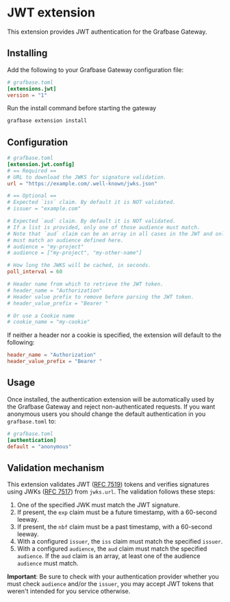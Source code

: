 # JWT extension

This extension provides JWT authentication for the Grafbase Gateway.

## Installing

Add the following to your Grafbase Gateway configuration file:

```toml
# grafbase.toml
[extensions.jwt]
version = "1"
```

Run the install command before starting the gateway

```bash
grafbase extension install
```

## Configuration

```toml
# grafbase.toml
[extension.jwt.config]
# == Required ==
# URL to download the JWKS for signature validation.
url = "https://example.com/.well-known/jwks.json"

# == Optional ==
# Expected `iss` claim. By default it is NOT validated.
# issuer = "example.com"

# Expected `aud` claim. By default it is NOT validated.
# If a list is provided, only one of those audience must match.
# Note that `aud` claim can be an array in all cases in the JWT and only one of the `aud` claims
# must match an audience defined here.
# audience = "my-project"
# audience = ["my-project", "my-other-name"]

# How long the JWKS will be cached, in seconds.
poll_interval = 60

# Header name from which to retrieve the JWT token.
# header_name = "Authorization"
# Header value prefix to remove before parsing the JWT token.
# header_value_prefix = "Bearer "

# Or use a Cookie name
# cookie_name = "my-cookie"
```

If neither a header nor a cookie is specified, the extension will default to the following:

```toml
header_name = "Authorization"
header_value_prefix = "Bearer "
```

## Usage

Once installed, the authentication extension will be automatically used by the Grafbase Gateway and reject non-authenticated requests.
If you want anonymous users you should change the default authentication in you `grafbase.toml` to:

```toml
# grafbase.toml
[authentication]
default = "anonymous"
```

## Validation mechanism

This extension validates JWT ([RFC 7519](https://datatracker.ietf.org/doc/html/rfc7519)) tokens and verifies signatures using JWKs ([RFC 7517](https://datatracker.ietf.org/doc/html/rfc7517)) from `jwks.url`. The validation follows these steps:

1. One of the specified JWK must match the JWT signature.
2. If present, the `exp` claim must be a future timestamp, with a 60-second leeway.
3. If present, the `nbf` claim must be a past timestamp, with a 60-second leeway.
4. With a configured `issuer`, the `iss` claim must match the specified `issuer`.
5. With a configured `audience`, the `aud` claim must match the specified `audience`. If the `aud` claim is an array, at least one of the audience `audience` must match.

**Important**: Be sure to check with your authentication provider whether you must check `audience` and/or the `issuer`, you may accept JWT tokens that weren't intended for you service otherwise.
